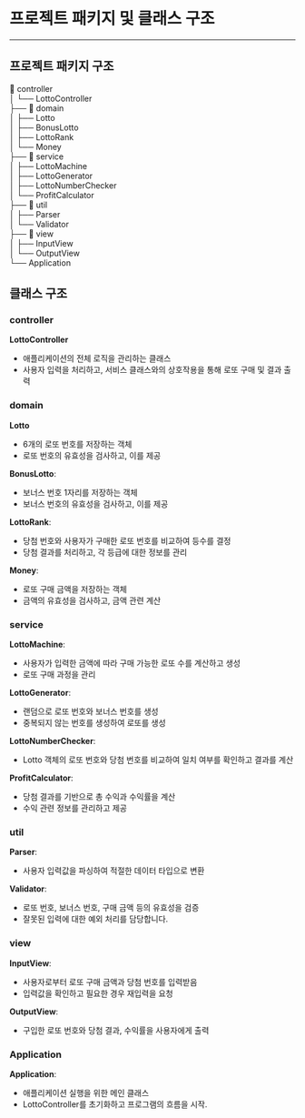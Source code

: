 # 프로젝트 패키지 및 클래스 구조

---

## 프로젝트 패키지 구조

📂 controller  
│   └── LottoController  
├── 📂 domain  
│   ├── Lotto  
│   ├── BonusLotto  
│   ├── LottoRank  
│   └── Money  
├── 📂 service  
│   ├── LottoMachine  
│   ├── LottoGenerator  
│   ├── LottoNumberChecker  
│   └── ProfitCalculator  
├── 📂 util  
│   ├── Parser  
│   └── Validator  
├── 📂 view  
│   ├── InputView  
│   └── OutputView  
└── Application  


## 클래스 구조

### controller

**LottoController**

- 애플리케이션의 전체 로직을 관리하는 클래스
- 사용자 입력을 처리하고, 서비스 클래스와의 상호작용을 통해 로또 구매 및 결과 출력

### domain

**Lotto**

- 6개의 로또 번호를 저장하는 객체
- 로또 번호의 유효성을 검사하고, 이를 제공

**BonusLotto**:

- 보너스 번호 1자리를 저장하는 객체
- 보너스 번호의 유효성을 검사하고, 이를 제공

**LottoRank**:

- 당첨 번호와 사용자가 구매한 로또 번호를 비교하여 등수를 결정
- 당첨 결과를 처리하고, 각 등급에 대한 정보를 관리

**Money**:

- 로또 구매 금액을 저장하는 객체
- 금액의 유효성을 검사하고, 금액 관련 계산

### service

**LottoMachine**:

- 사용자가 입력한 금액에 따라 구매 가능한 로또 수를 계산하고 생성
- 로또 구매 과정을 관리

**LottoGenerator**:

- 랜덤으로 로또 번호와 보너스 번호를 생성
- 중복되지 않는 번호를 생성하여 로또를 생성

**LottoNumberChecker**:

- Lotto 객체의 로또 번호와 당첨 번호를 비교하여 일치 여부를 확인하고 결과를 계산

**ProfitCalculator**:

- 당첨 결과를 기반으로 총 수익과 수익률을 계산
- 수익 관련 정보를 관리하고 제공

### util

**Parser**:

- 사용자 입력값을 파싱하여 적절한 데이터 타입으로 변환

**Validator**:

- 로또 번호, 보너스 번호, 구매 금액 등의 유효성을 검증
- 잘못된 입력에 대한 예외 처리를 담당합니다.

### view

**InputView**:

- 사용자로부터 로또 구매 금액과 당첨 번호를 입력받음
- 입력값을 확인하고 필요한 경우 재입력을 요청

**OutputView**:

- 구입한 로또 번호와 당첨 결과, 수익률을 사용자에게 출력

### Application

**Application**:

- 애플리케이션 실행을 위한 메인 클래스
- LottoController를 초기화하고 프로그램의 흐름을 시작.